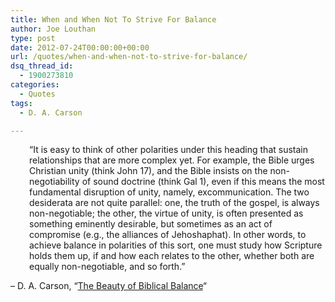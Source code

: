 ```yaml
---
title: When and When Not To Strive For Balance
author: Joe Louthan
type: post
date: 2012-07-24T00:00:00+00:00
url: /quotes/when-and-when-not-to-strive-for-balance/
dsq_thread_id:
  - 1900273810
categories:
  - Quotes
tags:
  - D. A. Carson

---
```

<p style="padding-left: 30px;">
  &#8220;It is easy to think of other polarities under this heading that sustain relationships that are more complex yet. For example, the Bible urges Christian unity (think John 17), and the Bible insists on the non-negotiability of sound doctrine (think Gal 1), even if this means the most fundamental disruption of unity, namely, excommunication. The two desiderata are not quite parallel: one, the truth of the gospel, is always non-negotiable; the other, the virtue of unity, is often presented as something eminently desirable, but sometimes as an act of compromise (e.g., the alliances of Jehoshaphat). In other words, to achieve balance in polarities of this sort, one must study how Scripture holds them up, if and how each relates to the other, whether both are equally non-negotiable, and so forth.&#8221;
</p>

&#8211; D. A. Carson, &#8220;<a href="http://thegospelcoalition.org/themelios/article/the_beauty_of_biblical_balance" target="_blank">The Beauty of Biblical Balance</a>&#8220;